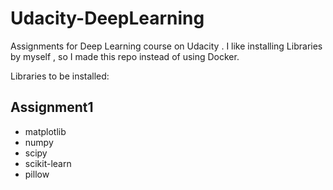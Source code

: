 # Udacity-DeepLearning
Assignments for Deep Learning course on Udacity .
I like installing Libraries by myself , so I made this repo instead of using Docker.

Libraries to be installed:
## Assignment1
* matplotlib
* numpy
* scipy
* scikit-learn
* pillow

